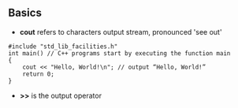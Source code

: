 ## Basics
- **cout** refers to characters output stream, pronounced 'see out'
```
#include "std_lib_facilities.h"  
int main() // C++ programs start by executing the function main 
{  
    cout << "Hello, World!\n"; // output “Hello, World!”               
    return 0;
}
```
- **>>** is the output operator

